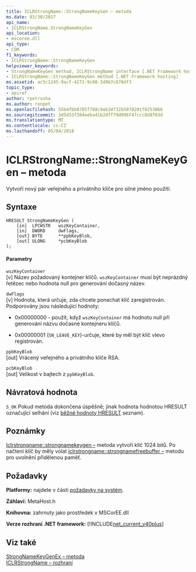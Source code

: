 ```yaml
---
title: ICLRStrongName::StrongNameKeyGen – metoda
ms.date: 03/30/2017
api_name:
- ICLRStrongName.StrongNameKeyGen
api_location:
- mscoree.dll
api_type:
- COM
f1_keywords:
- ICLRStrongName::StrongNameKeyGen
helpviewer_keywords:
- StrongNameKeyGen method, ICLRStrongName interface [.NET Framework hosting]
- ICLRStrongName::StrongNameKeyGen method [.NET Framework hosting]
ms.assetid: ac5c1245-9acf-4271-9c08-3d9b7c670df3
topic_type:
- apiref
author: rpetrusha
ms.author: ronpet
ms.openlocfilehash: 55b4fbb8785f788c9eb34f32b5078201f8253066
ms.sourcegitcommit: 3d5d33f384eeba41b2dff79d096f47ccc8d8f03d
ms.translationtype: MT
ms.contentlocale: cs-CZ
ms.lasthandoff: 05/04/2018
---
```

# <a name="iclrstrongnamestrongnamekeygen-method"></a>ICLRStrongName::StrongNameKeyGen – metoda
Vytvoří nový pár veřejného a privátního klíče pro silné jméno použití.  
  
## <a name="syntax"></a>Syntaxe  
  
```  
HRESULT StrongNameKeyGen (  
    [in]  LPCWSTR   wszKeyContainer,  
    [in]  DWORD     dwFlags,  
    [out] BYTE      **ppbKeyBlob,  
    [out] ULONG     *pcbKeyBlob  
);  
```  
  
#### <a name="parameters"></a>Parametry  
 `wszKeyContainer`  
 [v] Název požadovaný kontejner klíčů. `wszKeyContainer` musí být neprázdný řetězec nebo hodnota null pro generování dočasný název.  
  
 `dwFlags`  
 [v] Hodnota, která určuje, zda chcete ponechat klíč zaregistrován. Podporovány jsou následující hodnoty:  
  
-   0x00000000 - použít, když `wszKeyContainer` má hodnotu null při generování názvu dočasné kontejneru klíčů.  
  
-   0x00000001 (`SN_LEAVE_KEY`)-určuje, které by měl být klíč vlevo registrován.  
  
 `ppbKeyBlob`  
 [out] Vrácený veřejného a privátního klíče RSA.  
  
 `pcbKeyBlob`  
 [out] Velikost v bajtech z `ppbKeyBlob`.  
  
## <a name="return-value"></a>Návratová hodnota  
 `S_OK` Pokud metoda dokončena úspěšně; jinak hodnota hodnotou HRESULT označující selhání (viz [běžné hodnoty HRESULT](http://go.microsoft.com/fwlink/?LinkId=213878) seznam).  
  
## <a name="remarks"></a>Poznámky  
 [Iclrstrongname::strongnamekeygen –](../../../../docs/framework/unmanaged-api/hosting/iclrstrongname-strongnamekeygen-method.md) metoda vytvoří klíč 1024 bitů. Po načtení klíč by měly volat [iclrstrongname::strongnamefreebuffer –](../../../../docs/framework/unmanaged-api/hosting/iclrstrongname-strongnamefreebuffer-method.md) metodu pro uvolnění přidělenou paměť.  
  
## <a name="requirements"></a>Požadavky  
 **Platformy:** najdete v části [požadavky na systém](../../../../docs/framework/get-started/system-requirements.md).  
  
 **Záhlaví:** MetaHost.h  
  
 **Knihovna:** zahrnuty jako prostředek v MSCorEE.dll  
  
 **Verze rozhraní .NET framework:** [!INCLUDE[net_current_v40plus](../../../../includes/net-current-v40plus-md.md)]  
  
## <a name="see-also"></a>Viz také  
 [StrongNameKeyGenEx – metoda](../../../../docs/framework/unmanaged-api/hosting/iclrstrongname-strongnamekeygenex-method.md)  
 [ICLRStrongName – rozhraní](../../../../docs/framework/unmanaged-api/hosting/iclrstrongname-interface.md)
